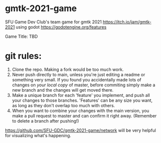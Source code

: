 # gmtk-2021-game
SFU Game Dev Club's team game for gmtk 2021 https://itch.io/jam/gmtk-2021 using godot https://godotengine.org/features

Game Title: TBD

# git rules:
1. Clone the repo. Making a fork would be too much work.
2. Never push directly to main, unless you're just editing a readme or something very small. If you found you accidentally made lots of changes on *your local copy* of master, before commiting simply make a new branch and the changes will get moved there.
3. Make a unique branch for each 'feature' you implement, and push all your changes to those branches. 'Features' can be any size you want, as long as they don't overlap too much with others.
4. When you want to combine your changes with the main version, you make a pull request to master and can confirm it right away. (Remember to delete a branch after pushing!)

https://github.com/SFU-GDC/gmtk-2021-game/network will be very helpful for visualizing what's happening.
